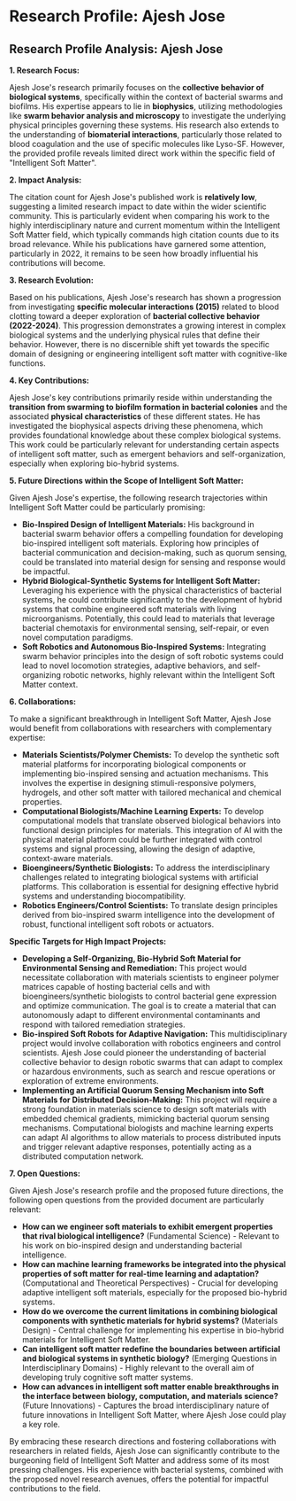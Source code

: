 # Research Profile: Ajesh Jose

## Research Profile Analysis: Ajesh Jose


**1. Research Focus:**

Ajesh Jose's research primarily focuses on the **collective behavior of biological systems**, specifically within the context of bacterial swarms and biofilms. His expertise appears to lie in **biophysics**, utilizing methodologies like **swarm behavior analysis and microscopy** to investigate the underlying physical principles governing these systems.  His research also extends to the understanding of **biomaterial interactions**, particularly those related to blood coagulation and the use of specific molecules like Lyso-SF. However, the provided profile reveals limited direct work within the specific field of "Intelligent Soft Matter".

**2. Impact Analysis:**

The citation count for Ajesh Jose's published work is **relatively low**, suggesting a limited research impact to date within the wider scientific community. This is particularly evident when comparing his work to the highly interdisciplinary nature and current momentum within the Intelligent Soft Matter field, which typically commands high citation counts due to its broad relevance.  While his publications have garnered some attention, particularly in 2022, it remains to be seen how broadly influential his contributions will become.

**3. Research Evolution:**

Based on his publications, Ajesh Jose's research has shown a progression from investigating **specific molecular interactions (2015)** related to blood clotting toward a deeper exploration of  **bacterial collective behavior (2022-2024)**. This progression demonstrates a growing interest in complex biological systems and the underlying physical rules that define their behavior. However, there is no discernible shift yet towards the specific domain of designing or engineering intelligent soft matter with cognitive-like functions.


**4. Key Contributions:**

Ajesh Jose's key contributions primarily reside within understanding the **transition from swarming to biofilm formation in bacterial colonies** and the associated **physical characteristics** of these different states. He has investigated the biophysical aspects driving these phenomena, which provides foundational knowledge about these complex biological systems. This work could be particularly relevant for understanding certain aspects of intelligent soft matter, such as emergent behaviors and self-organization, especially when exploring bio-hybrid systems.


**5. Future Directions within the Scope of Intelligent Soft Matter:**

Given Ajesh Jose's expertise, the following research trajectories within Intelligent Soft Matter could be particularly promising:

* **Bio-Inspired Design of Intelligent Materials:** His background in bacterial swarm behavior offers a compelling foundation for developing bio-inspired intelligent soft materials.  Exploring how principles of bacterial communication and decision-making, such as quorum sensing, could be translated into material design for  sensing and response would be impactful.
* **Hybrid Biological-Synthetic Systems for Intelligent Soft Matter:**  Leveraging his experience with the physical characteristics of bacterial systems, he could contribute significantly to the development of hybrid systems that combine engineered soft materials with living microorganisms.  Potentially, this could lead to materials that leverage bacterial chemotaxis for environmental sensing, self-repair, or even novel computation paradigms. 
* **Soft Robotics and Autonomous Bio-Inspired Systems:** Integrating swarm behavior principles into the design of soft robotic systems could lead to novel locomotion strategies, adaptive behaviors, and self-organizing robotic networks, highly relevant within the Intelligent Soft Matter context.


**6. Collaborations:**

To make a significant breakthrough in Intelligent Soft Matter, Ajesh Jose would benefit from collaborations with researchers with complementary expertise:

* **Materials Scientists/Polymer Chemists:** To develop the synthetic soft material platforms for incorporating biological components or implementing bio-inspired sensing and actuation mechanisms. This involves the expertise in designing stimuli-responsive polymers, hydrogels, and other soft matter with tailored mechanical and chemical properties.
* **Computational Biologists/Machine Learning Experts:**  To develop computational models that translate observed biological behaviors into functional design principles for materials. This integration of AI with the physical material platform could be further integrated with control systems and signal processing, allowing the design of adaptive, context-aware materials. 
* **Bioengineers/Synthetic Biologists:** To address the interdisciplinary challenges related to integrating biological systems with artificial platforms. This collaboration is essential for designing effective hybrid systems and understanding biocompatibility.
* **Robotics Engineers/Control Scientists:** To translate design principles derived from bio-inspired swarm intelligence into the development of robust, functional intelligent soft robots or actuators.

**Specific Targets for High Impact Projects:**

* **Developing a Self-Organizing, Bio-Hybrid Soft Material for Environmental Sensing and Remediation:**  This project would necessitate collaboration with materials scientists to engineer polymer matrices capable of hosting bacterial cells and with bioengineers/synthetic biologists to control bacterial gene expression and optimize communication.  The goal is to create a material that can autonomously adapt to different environmental contaminants and respond with tailored remediation strategies.
* **Bio-inspired Soft Robots for Adaptive Navigation:** This multidisciplinary project would involve collaboration with robotics engineers and control scientists. Ajesh Jose could pioneer the understanding of bacterial collective behavior to design robotic swarms that can adapt to complex or hazardous environments, such as search and rescue operations or exploration of extreme environments. 
* **Implementing an Artificial Quorum Sensing Mechanism into Soft Materials for Distributed Decision-Making:** This project will require a strong foundation in materials science to design soft materials with embedded chemical gradients, mimicking bacterial quorum sensing mechanisms. Computational biologists and machine learning experts can adapt AI algorithms to allow materials to process distributed inputs and trigger relevant adaptive responses, potentially acting as a distributed computation network.

**7. Open Questions:**

Given Ajesh Jose's research profile and the proposed future directions, the following open questions from the provided document are particularly relevant: 

* **How can we engineer soft materials to exhibit emergent properties that rival biological intelligence?** (Fundamental Science) - Relevant to his work on bio-inspired design and understanding bacterial intelligence.
* **How can machine learning frameworks be integrated into the physical properties of soft matter for real-time learning and adaptation?** (Computational and Theoretical Perspectives) -  Crucial for developing adaptive intelligent soft materials, especially for the proposed bio-hybrid systems.
* **How do we overcome the current limitations in combining biological components with synthetic materials for hybrid systems?** (Materials Design) -  Central challenge for implementing his expertise in bio-hybrid materials for Intelligent Soft Matter.
* **Can intelligent soft matter redefine the boundaries between artificial and biological systems in synthetic biology?** (Emerging Questions in Interdisciplinary Domains) -  Highly relevant to the overall aim of developing truly cognitive soft matter systems.
* **How can advances in intelligent soft matter enable breakthroughs in the interface between biology, computation, and materials science?** (Future Innovations) -  Captures the broad interdisciplinary nature of future innovations in Intelligent Soft Matter, where Ajesh Jose could play a key role.


By embracing these research directions and fostering collaborations with researchers in related fields, Ajesh Jose can significantly contribute to the burgeoning field of Intelligent Soft Matter and address some of its most pressing challenges. His experience with bacterial systems, combined with the proposed novel research avenues, offers the potential for impactful contributions to the field. 
